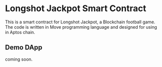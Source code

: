 # Longshot Jackpot Smart Contract
This is a smart contract for Longshot Jackpot, a Blockchain football game. The code is written in Move programming language and designed for using in Aptos chain.

## Demo DApp

coming soon.